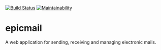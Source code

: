 [![Build Status](https://travis-ci.org/darasimiolaifa/epicmail.svg?branch=develop)](https://travis-ci.org/darasimiolaifa/epicmail)
[![Maintainability](https://api.codeclimate.com/v1/badges/1e5e2993f2e40fe8ef4c/maintainability)](https://codeclimate.com/github/darasimiolaifa/epicmail/maintainability)

# epicmail
A web application for sending, receiving and managing electronic mails.
